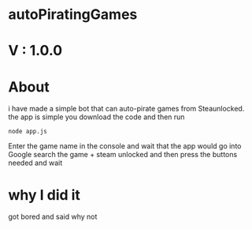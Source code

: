 # autoPiratingGames

# V : 1.0.0

# About

i have made a simple bot that can auto-pirate games from Steaunlocked. the app is simple you download the code and then run 

```
node app.js
```
Enter the game name in the console and wait that the app would go into Google search the game + steam unlocked and then press the buttons needed and wait

# why I did it 

got bored and said why not 

